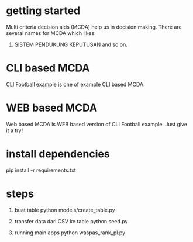 # getting started
Multi criteria decision aids (MCDA) help us in decision making. 
There are several names for MCDA which likes:
1. SISTEM PENDUKUNG KEPUTUSAN and so on.

# CLI based MCDA
CLI Football example is one of example CLI based MCDA.

# WEB based MCDA
Web based MCDA is WEB based version of CLI Football example.
Just give it a try!

# install dependencies
pip install -r requirements.txt

# steps
1. buat table
python models/create_table.py

2. transfer data dari CSV ke table
python seed.py

3. running main apps
python waspas_rank_pl.py